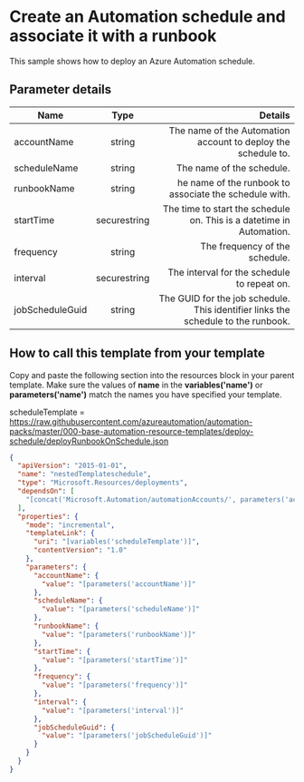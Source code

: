 # Create an Automation schedule and associate it with a runbook

This sample shows how to deploy an Azure Automation schedule.

## Parameter details

| Name            |     Type     |                                                                           Details |
| --------------- | :----------: | --------------------------------------------------------------------------------: |
| accountName     |    string    |                     The name of the Automation account to deploy the schedule to. |
| scheduleName    |    string    |                                                         The name of the schedule. |
| runbookName     |    string    |                            he name of the runbook to associate the schedule with. |
| startTime       | securestring |              The time to start the schedule on. This is a datetime in Automation. |
| frequency       |    string    |                                                    The frequency of the schedule. |
| interval        | securestring |                                       The interval for the schedule to repeat on. |
| jobScheduleGuid |    string    | The GUID for the job schedule. This identifier links the schedule to the runbook. |

## How to call this template from your template

Copy and paste the following section into the resources block in your parent template. Make sure the values of **name** in the **variables('name')** or **parameters('name')** match the names you have specified your template.

scheduleTemplate = <https://raw.githubusercontent.com/azureautomation/automation-packs/master/000-base-automation-resource-templates/deploy-schedule/deployRunbookOnSchedule.json>

```json
{
  "apiVersion": "2015-01-01",
  "name": "nestedTemplateschedule",
  "type": "Microsoft.Resources/deployments",
  "dependsOn": [
    "[concat('Microsoft.Automation/automationAccounts/', parameters('accountName'))]"
  ],
  "properties": {
    "mode": "incremental",
    "templateLink": {
      "uri": "[variables('scheduleTemplate')]",
      "contentVersion": "1.0"
    },
    "parameters": {
      "accountName": {
        "value": "[parameters('accountName')]"
      },
      "scheduleName": {
        "value": "[parameters('scheduleName')]"
      },
      "runbookName": {
        "value": "[parameters('runbookName')]"
      },
      "startTime": {
        "value": "[parameters('startTime')]"
      },
      "frequency": {
        "value": "[parameters('frequency')]"
      },
      "interval": {
        "value": "[parameters('interval')]"
      },
      "jobScheduleGuid": {
        "value": "[parameters('jobScheduleGuid')]"
      }
    }
  }
}
```
